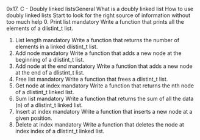 0x17. C - Doubly linked listsGeneral
What is a doubly linked list
How to use doubly linked lists
Start to look for the right source of information without too much help
0. Print list
mandatory
Write a function that prints all the elements of a dlistint_t list.
1. List length
mandatory
Write a function that returns the number of elements in a linked dlistint_t list.
2. Add node
mandatory
Write a function that adds a new node at the beginning of a dlistint_t list.
3. Add node at the end
mandatory
Write a function that adds a new node at the end of a dlistint_t list.
4. Free list
mandatory
Write a function that frees a dlistint_t list.
5. Get node at index
mandatory
Write a function that returns the nth node of a dlistint_t linked list.
6. Sum list
mandatory
Write a function that returns the sum of all the data (n) of a dlistint_t linked list.
7. Insert at index
mandatory
Write a function that inserts a new node at a given position.
8. Delete at index
mandatory
Write a function that deletes the node at index index of a dlistint_t linked list.

